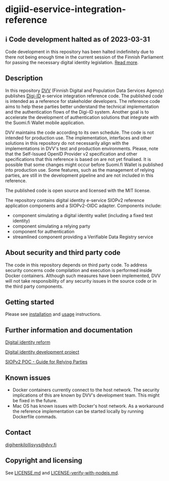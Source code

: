 # digiid-eservice-integration-reference

## ℹ️ Code development halted as of 2023-03-31
Code development in this repository has been halted indefinitely due to there not being enough time in the current session of the Finnish Parliament for passing the necessary digital identity legislation. [Read more](https://dvv.fi/-/digitaalisen-henkilollisyyden-uudistus-keskeytyi?languageId=en_US).

## Description

In this repository [DVV](https://dvv.fi) (Finnish Digital and Population Data Services Agency) publishes [Digi-ID](https://wiki.dvv.fi/x/Zrc_CQ) e-service integration reference code. The published code is intended as a reference for stakeholder developers. The reference code aims to help these parties better understand the technical implementation and the authentication flows of the Digi-ID system. Another goal is to accelerate the development of authentication solutions that integrate with the Suomi.fi Wallet mobile application.

DVV maintains the code according to its own schedule. The code is not intended for production use. The implementation, interfaces and other solutions in this repository do not necessarily align with the implementations in DVV's test and production environments. Please, note that the Self-Issued OpenID Provider v2 specification and other specifications that this reference is based on are not yet finalised. It is possible that some changes might occur before Suomi.fi Wallet is published into production use. Some features, such as the management of relying parties, are still in the development pipeline and are not included in this reference.

The published code is open source and licensed with the MIT license.

The repository contains digital identity e-service SIOPv2 reference application components and a SIOPv2-OIDC adapter. Components include:
- component simulating a digital identity wallet (including a fixed test identity)
- component simulating a relying party
- component for authentication
- streamlined component providing a Verifiable Data Registry service

## About security and third party code

The code in this repository depends on third party code. To address security concerns code compilation and execution is performed inside Docker containers. Although such measures have been implemented, DVV will not take responsibility of any security issues in the source code or in the third party components.

## Getting started

Please see [installation](docs/INSTALL.md) and [usage](docs/USAGE.md) instructions.

## Further information and documentation

[Digital identity reform](https://dvv.fi/en/digital-identity-reform)

[Digital identity development project](https://wiki.dvv.fi/x/Zrc_CQ)

[SIOPv2 POC - Guide for Relying Parties](https://wiki.dvv.fi/x/CoqVCg)

## Known issues

- Docker containers currently connect to the host network. The security implications of this are known by DVV's development team. This might be fixed in the future.
- Mac OS has known issues with Docker's host network. As a workaround the reference implementation can be started locally by running Dockerfile commads.

## Contact

[digihenkilollisyys@dvv.fi](mailto:digihenkilollisyys@dvv.fi)

## Copyright and licensing

See [LICENSE.md](LICENSE.md) and [LICENSE-verify-with-nodejs.md](LICENSE-verify-with-nodejs.md).
